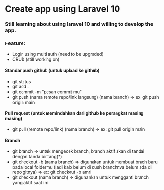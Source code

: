# Create app using Laravel 10
### Still learning about using laravel 10 and willing to develop the app.
### Feature:
- Login using multi auth (need to be upgraded)
- CRUD (still working on)

#### Standar push github (untuk upload ke github)
* git status
* git add .
* git commit -m "pesan commit mu"
* git push (nama remote repo/link langsung) (nama branch) => ex: git push origin main
#### Pull request (untuk memindahkan dari github ke perangkat masing masing)
* git pull (remote repo/link) (nama branch) => ex: git pull origin main
#### Branch
* git branch => untuk mengecek branch, branch aktif akan di tandai dengan tanda bintang(*)
* git checkout -b (nama branch) => digunakan untuk membuat brach baru pada local foldermu (jadi kalo belum di push branchnya belum ada di repo gitnya) => ex: git checkout -b amri 
* git checkout (nama branch) => digunankan untuk mengganti branch yang aktif saat ini
